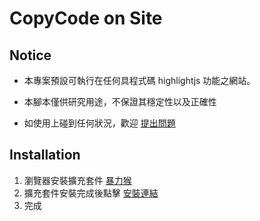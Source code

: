 # CopyCode on Site

## Notice

- 本專案預設可執行在任何具程式碼 highlightjs 功能之網站。

- 本腳本僅供研究用途，不保證其穩定性以及正確性
- 如使用上碰到任何狀況，歡迎 [提出問題](https://github.com/rex978956/copycode-on-site/issues/new)

## Installation

1. 瀏覽器安裝擴充套件 [暴力猴](https://violentmonkey.github.io/)
2. 擴充套件安裝完成後點擊 [安裝連結](https://raw.githubusercontent.com/rex978956/copycode-on-site/master/copycode-on-site.user.js)
3. 完成
